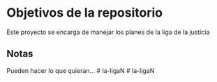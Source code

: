 # Objetivos de la repositorio

Este proyecto se encarga de manejar los planes de la liga de la justicia


## Notas
Pueden hacer lo que quieran...
#   l a - l i g a N  
 #   l a - l i g a N  
 